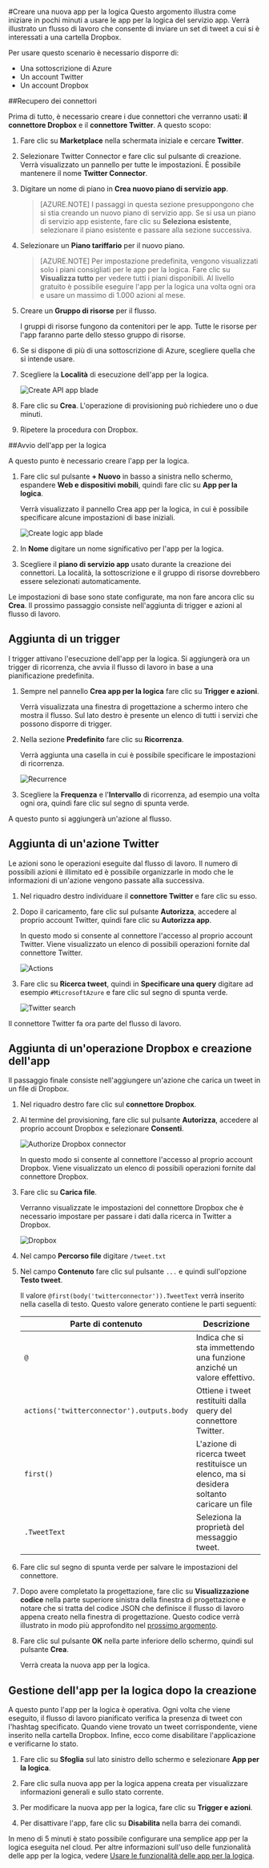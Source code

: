 <properties 
	pageTitle="Creare un'app per la logica" 
	description="Introduzione alla creazione di un'app per la logica di base" 
	authors="stepsic-microsoft-com" 
	manager="dwrede" 
	editor="" 
	services="app-service\logic" 
	documentationCenter=""/>

<tags
	ms.service="app-service-logic"
	ms.workload="integration"
	ms.tgt_pltfrm="na"
	ms.devlang="na"
	ms.topic="article"
	ms.date="03/20/2015"
	ms.author="stepsic"/>

#Creare una nuova app per la logica
Questo argomento illustra come iniziare in pochi minuti a usare le app per la logica del servizio app. Verrà illustrato un flusso di lavoro che consente di inviare un set di tweet a cui si è interessati a una cartella Dropbox.

Per usare questo scenario è necessario disporre di:

- Una sottoscrizione di Azure
- Un account Twitter
- Un account Dropbox

<!--- TODO: Add try it now information here -->

##Recupero dei connettori

Prima di tutto, è necessario creare i due connettori che verranno usati: **il connettore Dropbox** e il **connettore Twitter**. A questo scopo:

1. Fare clic su **Marketplace** nella schermata iniziale e cercare **Twitter**. 

2. Selezionare Twitter Connector e fare clic sul pulsante di creazione. Verrà visualizzato un pannello per tutte le impostazioni. È possibile mantenere il nome **Twitter Connector**.

3. Digitare un nome di piano in **Crea nuovo piano di servizio app**.
	
	>[AZURE.NOTE] I passaggi in questa sezione presuppongono che si stia creando un nuovo piano di servizio app. Se si usa un piano di servizio app esistente, fare clic su **Seleziona esistente**, selezionare il piano esistente e passare alla sezione successiva.
 
4.  Selezionare un **Piano tariffario** per il nuovo piano.
 
	>[AZURE.NOTE] Per impostazione predefinita, vengono visualizzati solo i piani consigliati per le app per la logica. Fare clic su **Visualizza tutto** per vedere tutti i piani disponibili. Al livello gratuito è possibile eseguire l'app per la logica una volta ogni ora e usare un massimo di 1.000 azioni al mese.

5. Creare un **Gruppo di risorse** per il flusso. 

	I gruppi di risorse fungono da contenitori per le app. Tutte le risorse per l'app faranno parte dello stesso gruppo di risorse.

6. Se si dispone di più di una sottoscrizione di Azure, scegliere quella che si intende usare.

7. Scegliere la **Località** di esecuzione dell'app per la logica.

	![Create API app blade](./media/app-service-logic-create-a-logic-app/gallery.png)

8. Fare clic su **Crea**. L'operazione di provisioning può richiedere uno o due minuti. 

9. Ripetere la procedura con Dropbox.

##Avvio dell'app per la logica

A questo punto è necessario creare l'app per la logica.

1. Fare clic sul pulsante **+ Nuovo** in basso a sinistra nello schermo, espandere **Web e dispositivi mobili**, quindi fare clic su **App per la logica**. 

 	Verrà visualizzato il pannello Crea app per la logica, in cui è possibile specificare alcune impostazioni di base iniziali.

	![Create logic app blade](./media/app-service-logic-create-a-logic-app/createlogicapp.png)
	
2. In **Nome** digitare un nome significativo per l'app per la logica.

3. Scegliere il **piano di servizio app** usato durante la creazione dei connettori. La località, la sottoscrizione e il gruppo di risorse dovrebbero essere selezionati automaticamente.

Le impostazioni di base sono state configurate, ma non fare ancora clic su **Crea**. Il prossimo passaggio consiste nell'aggiunta di trigger e azioni al flusso di lavoro.

## Aggiunta di un trigger

I trigger attivano l'esecuzione dell'app per la logica. Si aggiungerà ora un trigger di ricorrenza, che avvia il flusso di lavoro in base a una pianificazione predefinita.

1. Sempre nel pannello **Crea app per la logica** fare clic su **Trigger e azioni**. 

	Verrà visualizzata una finestra di progettazione a schermo intero che mostra il flusso. Sul lato destro è presente un elenco di tutti i servizi che possono disporre di trigger. 

2. Nella sezione **Predefinito** fare clic su **Ricorrenza**.
	
	Verrà aggiunta una casella in cui è possibile specificare le impostazioni di ricorrenza.

	![Recurrence](./media/app-service-logic-create-a-logic-app/recurrence.png)


4.  Scegliere la **Frequenza** e l'**Intervallo** di ricorrenza, ad esempio una volta ogni ora, quindi fare clic sul segno di spunta verde.

A questo punto si aggiungerà un'azione al flusso.

## Aggiunta di un'azione Twitter

Le azioni sono le operazioni eseguite dal flusso di lavoro. Il numero di possibili azioni è illimitato ed è possibile organizzarle in modo che le informazioni di un'azione vengono passate alla successiva.

1. Nel riquadro destro individuare il **connettore Twitter** e fare clic su esso. 


2. Dopo il caricamento, fare clic sul pulsante **Autorizza**, accedere al proprio account Twitter, quindi fare clic su **Autorizza app**. 

	In questo modo si consente al connettore l'accesso al proprio account Twitter. Viene visualizzato un elenco di possibili operazioni fornite dal connettore Twitter. 

	![Actions](./media/app-service-logic-create-a-logic-app/actions.png)

3. Fare clic su **Ricerca tweet**, quindi in **Specificare una query** digitare ad esempio `#MicrosoftAzure` e fare clic sul segno di spunta verde.

	![Twitter search](./media/app-service-logic-create-a-logic-app/twittersearch.png)

Il connettore Twitter fa ora parte del flusso di lavoro.

## Aggiunta di un'operazione Dropbox e creazione dell'app

Il passaggio finale consiste nell'aggiungere un'azione che carica un tweet in un file di Dropbox. 

1. Nel riquadro destro fare clic sul **connettore Dropbox**. 
  
2. Al termine del provisioning, fare clic sul pulsante **Autorizza**, accedere al proprio account Dropbox e selezionare **Consenti**.

	![Authorize Dropbox connector](./media/app-service-logic-create-a-logic-app/authorize.png)
	
	In questo modo si consente al connettore l'accesso al proprio account Dropbox. Viene visualizzato un elenco di possibili operazioni fornite dal connettore Dropbox. 
 
4. Fare clic su **Carica file**.  

	Verranno visualizzate le impostazioni del connettore Dropbox che è necessario impostare per passare i dati dalla ricerca in Twitter a Dropbox.

	![Dropbox](./media/app-service-logic-create-a-logic-app/dropbox.png)

3. Nel campo **Percorso file** digitare `/tweet.txt`
  
4. Nel campo **Contenuto** fare clic sul pulsante `...` e quindi sull'opzione **Testo tweet**. 
 
	Il valore `@first(body('twitterconnector')).TweetText` verrà inserito nella casella di testo. Questo valore generato contiene le parti seguenti:

	Parte di contenuto                               | Descrizione
	------------------------------------------ | ------------
	 `@`                                       | Indica che si sta immettendo una funzione anziché un valore effettivo.
	`actions('twitterconnector').outputs.body` | Ottiene i tweet restituiti dalla query del connettore Twitter.
	`first()`                                  | L'azione di ricerca tweet restituisce un elenco, ma si desidera soltanto caricare un file
	`.TweetText`                               | Seleziona la proprietà del messaggio tweet.
	
5. Fare clic sul segno di spunta verde per salvare le impostazioni del connettore.

5. Dopo avere completato la progettazione, fare clic su **Visualizzazione codice** nella parte superiore sinistra della finestra di progettazione e notare che si tratta del codice JSON che definisce il flusso di lavoro appena creato nella finestra di progettazione. Questo codice verrà illustrato in modo più approfondito nel [prossimo argomento][Usare le funzionalità delle app per la logica].

6. Fare clic sul pulsante **OK** nella parte inferiore dello schermo, quindi sul pulsante **Crea**. 

	Verrà creata la nuova app per la logica.

## Gestione dell'app per la logica dopo la creazione

A questo punto l'app per la logica è operativa. Ogni volta che viene eseguito, il flusso di lavoro pianificato verifica la presenza di tweet con  l'hashtag specificato. Quando viene trovato un tweet corrispondente, viene inserito nella cartella Dropbox. Infine, ecco come disabilitare l'applicazione e verificarne lo stato. 

1. Fare clic su **Sfoglia** sul lato sinistro dello schermo e selezionare **App per la logica**. 
 
2. Fare clic sulla nuova app per la logica appena creata per visualizzare informazioni generali e sullo stato corrente. 

3. Per modificare la nuova app per la logica, fare clic su **Trigger e azioni**. 
 
5. Per disattivare l'app, fare clic su **Disabilita** nella barra dei comandi.

In meno di 5 minuti è stato possibile configurare una semplice app per la logica eseguita nel cloud. Per altre informazioni sull'uso delle funzionalità delle app per la logica, vedere [Usare le funzionalità delle app per la logica].

<!-- Shared links -->
[Portale di Azure]: https://portal.azure.com
[Usare le funzionalità delle app per la logica]: app-service-logic-use-logic-app-features.md

<!--HONumber=49-->